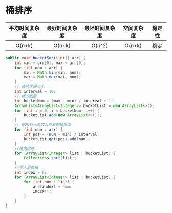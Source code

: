 # 桶排序

| 平均时间复杂度 | 最好时间复杂度 | 最坏时间复杂度 | 空间复杂度 | 稳定性 |
| :------------: | :------------: | :------------: | :--------: | :----: |
|     O(n+k)     |     O(n+k)     |     O(n^2)     |   O(n+k)   |  稳定  |

```java
public void bucketSort(int[] arr) {
    int min = arr[0], max = arr[0];
    for (int num : arr) {
        min = Math.min(min, num);
        max = Math.max(max, num);
    }
    // 桶的区间大小
    int interval = 10;
    // 桶的数量
    int bucketNum = (max - min) / interval + 1;
    ArrayList<ArrayList<Integer>> bucketList = new ArrayList<>();
    for (int i = 0; i < bucketNum; i++) {
        bucketList.add(new ArrayList<>());
    }
    // 把所有元素放入对应的桶里面
    for (int num : arr) {
        int pos = (num - min) / interval;
        bucketList.get(pos).add(num);
    }
    //桶内排序
    for (ArrayList<Integer> list : bucketList) {
        Collections.sort(list);
    }
    //写入原数组
    int index = 0;
    for (ArrayList<Integer> list : bucketList) {
        for (int num : list) {
            arr[index] = num;
            index++;
        }
    }
}
```

